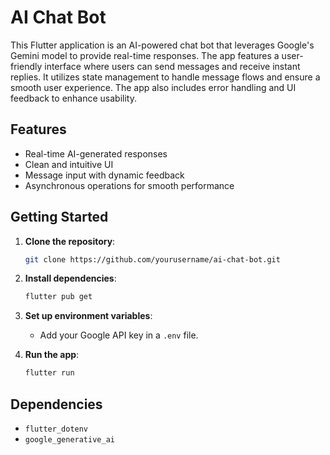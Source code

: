 # AI Chat Bot

This Flutter application is an AI-powered chat bot that leverages Google's Gemini model to provide real-time responses. The app features a user-friendly interface where users can send messages and receive instant replies. It utilizes state management to handle message flows and ensure a smooth user experience. The app also includes error handling and UI feedback to enhance usability.

## Features

- Real-time AI-generated responses
- Clean and intuitive UI
- Message input with dynamic feedback
- Asynchronous operations for smooth performance

## Getting Started

1. **Clone the repository**:
    ```sh
    git clone https://github.com/yourusername/ai-chat-bot.git
    ```
2. **Install dependencies**:
    ```sh
    flutter pub get
    ```
3. **Set up environment variables**:
    - Add your Google API key in a `.env` file.

4. **Run the app**:
    ```sh
    flutter run
    ```

## Dependencies

- `flutter_dotenv`
- `google_generative_ai`


